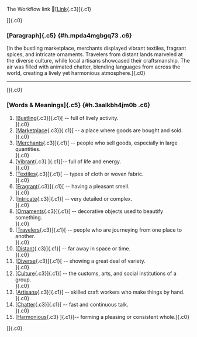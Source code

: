 The Workflow link
👏[[Link](https://www.google.com/url?q=http://www.google.com&sa=D&source=editors&ust=1760592283065391&usg=AOvVaw19CrQYut_1fALFxrFtIN3i){.c3}]{.c1}

[]{.c0}

### [Paragraph]{.c5} {#h.mpda4mgbgq73 .c6}

[In the bustling marketplace, merchants displayed vibrant textiles,
fragrant spices, and intricate ornaments. Travelers from distant lands
marveled at the diverse culture, while local artisans showcased their
craftsmanship. The air was filled with animated chatter, blending
languages from across the world, creating a lively yet harmonious
atmosphere.]{.c0}

------------------------------------------------------------------------

[]{.c0}

### [Words & Meanings]{.c5} {#h.3aalkbh4jm0b .c6}

1.  [[Bustling](https://www.google.com/url?q=http://www.google.com&sa=D&source=editors&ust=1760592283066658&usg=AOvVaw12rYWk7f_fUW-jT0oe6t4s){.c3}]{.c1}[ --
    full of lively activity.\
    ]{.c0}
2.  [[Marketplace](https://www.google.com/url?q=http://www.google.com&sa=D&source=editors&ust=1760592283066935&usg=AOvVaw3RYu9dAoD19ChfuCgYUfAC){.c3}]{.c1}[ --
    a place where goods are bought and sold.\
    ]{.c0}
3.  [[Merchants](https://www.google.com/url?q=http://www.google.com&sa=D&source=editors&ust=1760592283067167&usg=AOvVaw0GUqiyd7a07i1OT0KloqKM){.c3}]{.c1}[ --
    people who sell goods, especially in large quantities.\
    ]{.c0}
4.  [[Vibrant](https://www.google.com/url?q=http://www.google.com&sa=D&source=editors&ust=1760592283067315&usg=AOvVaw0J_nfbuMi_NzGFFe7mKEYm){.c3}
    ]{.c1}[-- full of life and energy.\
    ]{.c0}
5.  [[Textiles](https://www.google.com/url?q=http://www.google.com&sa=D&source=editors&ust=1760592283067431&usg=AOvVaw2R87iAHnjNJ3SLBmLvqabg){.c3}]{.c1}[ --
    types of cloth or woven fabric.\
    ]{.c0}
6.  [[Fragrant](https://www.google.com/url?q=http://www.google.com&sa=D&source=editors&ust=1760592283067549&usg=AOvVaw2icWg4AxMn7Llrp1AYf8DV){.c3}]{.c1}[ --
    having a pleasant smell.\
    ]{.c0}
7.  [[Intricate](https://www.google.com/url?q=http://www.google.com&sa=D&source=editors&ust=1760592283067705&usg=AOvVaw2gE4HhUVUgC91CM7022Qbv){.c3}]{.c1}[ --
    very detailed or complex.\
    ]{.c0}
8.  [[Ornaments](https://www.google.com/url?q=http://www.google.com&sa=D&source=editors&ust=1760592283067934&usg=AOvVaw1ZLl9MMoSubSrnZQl0jBAo){.c3}]{.c1}[ --
    decorative objects used to beautify something.\
    ]{.c0}
9.  [[Travelers](https://www.google.com/url?q=http://www.google.com&sa=D&source=editors&ust=1760592283068214&usg=AOvVaw3lLumGz4_dMYXOzuMJDE4g){.c3}]{.c1}[ --
    people who are journeying from one place to another.\
    ]{.c0}
10. [[Distant](https://www.google.com/url?q=http://www.google.com&sa=D&source=editors&ust=1760592283068400&usg=AOvVaw2gl_4R2JEZTkiToVtagxpz){.c3}]{.c1}[ --
    far away in space or time.\
    ]{.c0}
11. [[Diverse](https://www.google.com/url?q=http://www.google.com&sa=D&source=editors&ust=1760592283068509&usg=AOvVaw3A0pcx-vBP8lgmxsgf3g0b){.c3}]{.c1}[ --
    showing a great deal of variety.\
    ]{.c0}
12. [[Culture](https://www.google.com/url?q=http://www.google.com&sa=D&source=editors&ust=1760592283068619&usg=AOvVaw0uT9_ztiuc_wCGIcRDctjB){.c3}]{.c1}[ --
    the customs, arts, and social institutions of a group.\
    ]{.c0}
13. [[Artisans](https://www.google.com/url?q=http://www.google.com&sa=D&source=editors&ust=1760592283068749&usg=AOvVaw3arJeeHLynn8KPmkpi-VAT){.c3}]{.c1}[ --
    skilled craft workers who make things by hand.\
    ]{.c0}
14. [[Chatter](https://www.google.com/url?q=http://www.google.com&sa=D&source=editors&ust=1760592283068914&usg=AOvVaw3rtrdu3M1pjVxqyQVPYoqI){.c3}]{.c1}[ --
    fast and continuous talk.\
    ]{.c0}
15. [[Harmonious](https://www.google.com/url?q=http://www.google.com&sa=D&source=editors&ust=1760592283069036&usg=AOvVaw3igFfAg44jw-v_FvOrKL0w){.c3}
    ]{.c1}[-- forming a pleasing or consistent whole.]{.c0}

[]{.c0}
